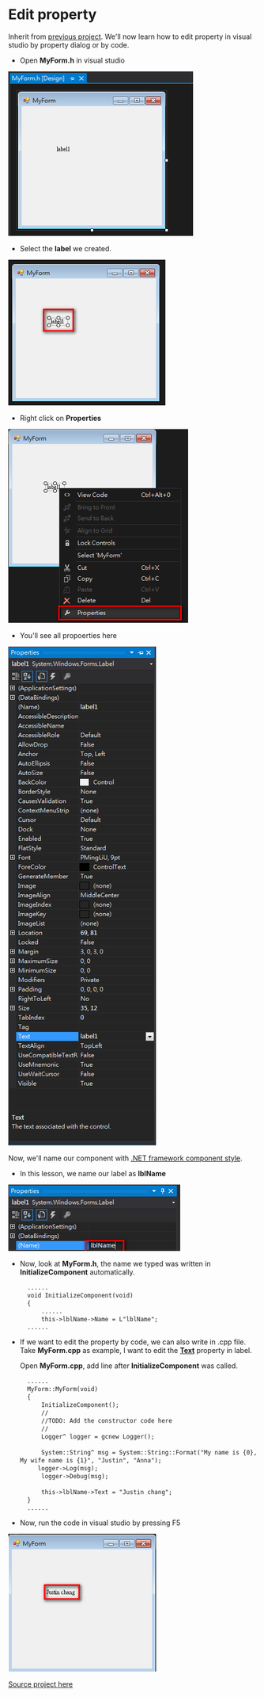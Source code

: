 # Edit property

Inherit from [previous project](/doc/Ch5/src/5-1). We'll now learn how to edit property in visual studio by property dialog or by code.

* Open **MyForm.h** in visual studio

![MyForm](/doc/Ch5/img/5-2-1.jpg)

* Select the **label** we created.

![SelectLabel](/doc/Ch5/img/5-2-2.jpg)

* Right click on **Properties**

![Properties](/doc/Ch5/img/5-2-3.jpg)

* You'll see all propoerties here

![PropDialog](/doc/Ch5/img/5-2-4.jpg)

Now, we'll name our component with [.NET framework component style](/doc/CppCLIstyleGuide.md).

* In this lesson, we name our label as **lblName**

![lblName](/doc/Ch5/img/5-2-5.jpg)

* Now, look at **MyForm.h**, the name we typed was written in **InitializeComponent** automatically.

        ......
		void InitializeComponent(void)
		{
            ......
            this->lblName->Name = L"lblName";
        ......


* If we want to edit the property by code, we can also write in .cpp file. Take **MyForm.cpp** as example, I want to edit the [**Text**](https://msdn.microsoft.com/zh-tw/library/0cs4xb3d(v=vs.110).aspx) property in label.

    Open **MyForm.cpp**, add line after **InitializeComponent** was called.

        ......
        MyForm::MyForm(void)
        {
            InitializeComponent();
            //
            //TODO: Add the constructor code here
            //
            Logger^ logger = gcnew Logger();
    
            System::String^ msg = System::String::Format("My name is {0}, My wife name is {1}", "Justin", "Anna");
           logger->Log(msg);
            logger->Debug(msg);
    
            this->lblName->Text = "Justin chang";
        }
        ......
        
* Now, run the code in visual studio by pressing F5

![Result](/doc/Ch5/img/5-2-6.jpg)



[Source project here](/doc/Ch5/src/5-2)






